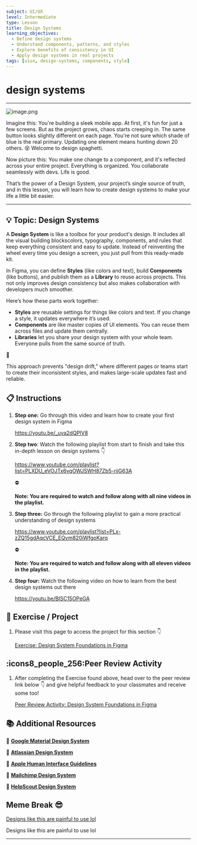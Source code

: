 ```yaml
---
subject: UI/UX
level: Intermediate
type: Lesson
title: Design Systems
learning_objectives:
  - Define design systems
  - Understand components, patterns, and styles
  - Explore benefits of consistency in UI
  - Apply design systems in real projects
tags: [uiux, design-systems, components, style]
---
```


# **design systems**

---

![image.png](attachment:f939bc5b-7f74-474e-b4fa-e8b82359118d:image.png)

Imagine this: You're building a sleek mobile app. At first, it's fun for just a few screens. But as the project grows, chaos starts creeping in. The same button looks slightly different on each page. You're not sure which shade of blue is the real primary. Updating one element means hunting down 20 others. 😵 Welcome to design spaghetti.

Now picture this: You make one change to a component, and it's reflected across your entire project. Everything is organized. You collaborate seamlessly with devs. Life is good.

That’s the power of a Design System, your project’s single source of truth, and in this lesson, you will learn how to create design systems to make your life a little bit easier.

---

## 💡 Topic: Design Systems

A **Design System** is like a toolbox for your product's design. It includes all the visual building blockscolors, typography, components, and rules that keep everything consistent and easy to update. Instead of reinventing the wheel every time you design a screen, you just pull from this ready-made kit.

In Figma, you can define **Styles** (like colors and text), build **Components** (like buttons), and publish them as a **Library** to reuse across projects. This not only improves design consistency but also makes collaboration with developers much smoother.

Here’s how these parts work together:

- **Styles** are reusable settings for things like colors and text. If you change a style, it updates everywhere it’s used.
- **Components** are like master copies of UI elements. You can reuse them across files and update them centrally.
- **Libraries** let you share your design system with your whole team. Everyone pulls from the same source of truth.

<aside>
🧠

This approach prevents "design drift," where different pages or teams start to create their inconsistent styles, and makes large-scale updates fast and reliable.

</aside>

## 📋 Instructions

1. **Step one:** Go through this video and learn how to create your first design system in Figma

   https://youtu.be/_uva2dQPlV8

1. **Step two**: Watch the following playlist from start to finish and take this in-depth lesson on design systems 👇

   https://www.youtube.com/playlist?list=PLXDU_eVOJTx6vqOWJSWH87Zb5-riiG63A

   <aside>
   ⛔

   **Note: You are required to watch and follow along with all nine videos in the playlist.**

   </aside>

1. **Step three:** Go through the following playlist to gain a more practical understanding of design systems

   https://www.youtube.com/playlist?list=PLx-zZQ15gdAqcVCE_EQvm820iWfgoKarq

   <aside>
   ⛔

   **Note: You are required to watch and follow along with all eleven videos in the playlist.**

   </aside>

1. **Step four:** Watch the following video on how to learn from the best design systems out there

   https://youtu.be/BISC15OPeGA

## **🧠 Exercise / Project**

1. Please visit this page to access the project for this section 👇

   [Exercise: Design System Foundations in Figma](https://www.notion.so/Exercise-Design-System-Foundations-in-Figma-23d52c03837981e5942ffcdb63d8714d?pvs=21)

## :icons8_people_256:Peer Review Activity

1. After completing the Exercise found above, head over to the peer review link below 👇 and give helpful feedback to your classmates and receive some too!

   [Peer Review Activity: Design System Foundations in Figma](https://www.notion.so/Peer-Review-Activity-Design-System-Foundations-in-Figma-23d52c03837981cdac61eb0854bd2841?pvs=21)

## 📚 Additional Resources

📌 [**Google Material Design System**](https://material.io/)

📌 [**Atlassian Design System**](https://atlassian.design/)

📌 [**Apple Human Interface Guidelines**](https://developer.apple.com/design/)

📌 [**Mailchimp Design System**](https://ux.mailchimp.com/patterns/color)

📌 [**HelpScout Design System**](https://style.helpscout.com/)

## Meme Break 😎

[Designs like this are painful to use lol](https://youtu.be/E1RlBUdlJh0)

Designs like this are painful to use lol

---

